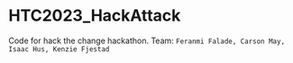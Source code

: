 # HTC2023_HackAttack
Code for hack the change hackathon. Team:
```Feranmi Falade, Carson May, Isaac Hus, Kenzie Fjestad```
